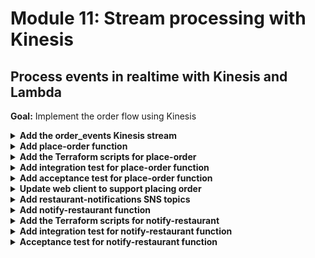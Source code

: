 # Module 11: Stream processing with Kinesis

## Process events in realtime with Kinesis and Lambda

**Goal:** Implement the order flow using Kinesis

<details>
<summary><b>Add the order_events Kinesis stream</b></summary><p>

1. In the `terraform` folder, add a new file called `kinesis.tf`.

2. Copy the following into the newly created `kinesis.tf` file:

```terraform
resource "aws_kinesis_stream" "orders_stream" {
  name        = "orders_${var.stage}_${var.my_name}"
  shard_count = 1
}
```

3. Now we need to output the stream name to SSM Parameter Store. **Replace** the `terraform/parameters.tf` file with the following:

```terraform
resource "aws_ssm_parameter" "table_name" {
  name = "/big-mouth-${var.my_name}/${var.stage}/table_name"
  type = "String"
  value = "${aws_dynamodb_table.restaurants_table.name}"
}

resource "aws_ssm_parameter" "url" {
  name = "/big-mouth-${var.my_name}/${var.stage}/url"
  type = "String"
  value = "${aws_api_gateway_deployment.api.invoke_url}"
}

resource "aws_ssm_parameter" "stream_name" {
  name = "/big-mouth-${var.my_name}/${var.stage}/stream_name"
  type = "String"
  value = "${aws_kinesis_stream.orders_stream.name}"
}
```

</p></details>

<details>
<summary><b>Add place-order function</b></summary><p>

1. In the `functions` folder, add a new file called `place-order.js`.

2. Copy the following into the newly created `place-order.js` file:

```javascript
const _          = require('lodash')
const AWS        = require('aws-sdk')
const kinesis    = new AWS.Kinesis()
const chance     = require('chance').Chance()
const streamName = process.env.order_events_stream

module.exports.handler = async (event, context) => {
  const restaurantName = JSON.parse(event.body).restaurantName

  const orderId = chance.guid()
  console.log(`placing order ID [${orderId}] to [${restaurantName}]`)

  const data = {
    orderId,
    restaurantName,
    eventType: 'order_placed'
  }

  const req = {
    Data: JSON.stringify(data), // the SDK would base64 encode this for us
    PartitionKey: orderId,
    StreamName: streamName
  }

  await kinesis.putRecord(req).promise()

  console.log(`published 'order_placed' event into Kinesis`)

  const response = {
    statusCode: 200,
    body: JSON.stringify({ orderId })
  }

  return response
}
```

3. Install `chance` as a dependency with `npm install --save chance`.

</p></details>

<details>
<summary><b>Add the Terraform scripts for place-order</b></summary><p>

1. In the `terraform` folder, add a file called `place-order.tf`.

2. Copy the following into `terraform/place-order.tf`

```terraform
resource "aws_lambda_function" "place_order" {
  function_name = "${local.function_prefix}-place-order"

  s3_bucket = "${local.deployment_bucket}"
  s3_key    = "${local.deployment_key}"

  handler = "functions/place-order.handler"
  runtime = "nodejs8.10"

  role = "${aws_iam_role.place_order_lambda_role.arn}"

  environment {
    variables = {
      order_events_stream = "${aws_kinesis_stream.orders_stream.name}"
    }
  }
}

# IAM role which dictates what other AWS services the hello function can access
resource "aws_iam_role" "place_order_lambda_role" {
  name = "${local.function_prefix}-place-order-role"

  assume_role_policy = <<EOF
{
  "Version": "2012-10-17",
  "Statement": [
    {
      "Action": "sts:AssumeRole",
      "Principal": {
        "Service": "lambda.amazonaws.com"
      },
      "Effect": "Allow",
      "Sid": ""
    }
  ]
}
EOF
}

resource "aws_iam_role_policy_attachment" "place_order_lambda_role_policy" {
  role       = "${aws_iam_role.place_order_lambda_role.name}"
  policy_arn = "arn:aws:iam::aws:policy/service-role/AWSLambdaBasicExecutionRole"
}

resource "aws_iam_policy" "place_order_lambda_kinesis_policy" {
  name = "place_order_kinesis"
  path = "/"
  policy = <<EOF
{
  "Version": "2012-10-17",
  "Statement": [
    {
      "Effect": "Allow",
      "Action": "kinesis:PutRecord",
      "Resource": "${aws_kinesis_stream.orders_stream.arn}"
    }
  ]
}
EOF
}

resource "aws_iam_role_policy_attachment" "place_order_lambda_kinesis_policy" {
  role       = "${aws_iam_role.place_order_lambda_role.name}"
  policy_arn = "${aws_iam_policy.place_order_lambda_kinesis_policy.arn}"
}
```

Notice that this new function references a Kinesis stream, whose name will be parameterised in SSM parameter store.

3. Open `terraform/apigateway.tf`, and **add** the following to the end of the file

```terraform
# PLACE-ORDER
resource "aws_api_gateway_resource" "place_order" {
  rest_api_id = "${aws_api_gateway_rest_api.api.id}"
  parent_id   = "${aws_api_gateway_rest_api.api.root_resource_id}"
  path_part   = "orders"
}

resource "aws_api_gateway_method" "place_order_post" {
  rest_api_id   = "${aws_api_gateway_rest_api.api.id}"
  resource_id   = "${aws_api_gateway_resource.place_order.id}"
  http_method   = "POST"
  authorization = "NONE"
}

resource "aws_api_gateway_integration" "place_order_lambda" {
  rest_api_id = "${aws_api_gateway_rest_api.api.id}"
  resource_id = "${aws_api_gateway_method.place_order_post.resource_id}"
  http_method = "${aws_api_gateway_method.place_order_post.http_method}"

  integration_http_method = "POST"
  type                    = "AWS_PROXY"
  uri                     = "${aws_lambda_function.place_order.invoke_arn}"
}

resource "aws_lambda_permission" "apigw_place_order" {
  statement_id  = "AllowAPIGatewayInvoke"
  action        = "lambda:InvokeFunction"
  function_name = "${aws_lambda_function.place_order.arn}"
  principal     = "apigateway.amazonaws.com"

  source_arn = "${aws_api_gateway_deployment.api.execution_arn}/*/*"
}
```

4. Staying in the `terraform/apigateway.tf` file, look for the resource `aws_api_gateway_deployment.api` and **replace** it with the following

```terraform
resource "aws_api_gateway_deployment" "api" {
  depends_on = [
    "aws_api_gateway_integration.get_index_lambda",
    "aws_api_gateway_integration.get_restaurants_lambda",
    "aws_api_gateway_integration.search_restaurants_lambda",
    "aws_api_gateway_integration.place_order_lambda"
  ]

  lifecycle {
    create_before_destroy = true
  }

  rest_api_id = "${aws_api_gateway_rest_api.api.id}"
  stage_name  = "${var.stage}"

  variables {
    deployed_at = "${timestamp()}"
  }
}
```

5. Redeploy the project by running the command `./build.sh deploy dev`

6. Once the deployment is done, curl the `/orders` endpoint. **Don't forget to change the url to the invoke URL from the Terraform output**

`curl -d '{"restaurantName":"Fangtasia"}' -H "Content-Type: application/json" -X POST https://xxx.execute-api.us-east-1.amazonaws.com/dev/orders`

and you should see a response like this

```json
{"orderId":"1c70ee8c-783c-53ea-ab91-f3c8d949f584"}
```

</p></details>

<details>
<summary><b>Add integration test for place-order function</b></summary><p>

1. Add a file `place-order.js` to `test_cases` folder

2. But, before we can write the test case, we need to get `stream_name` from SSM Parameter Store during initialization.

Open `tests/steps/init.js` and **Replace** the file with the following:

```javascript
const _ = require('lodash')
const { promisify } = require('util')
const awscred = require('awscred')
const { REGION, STAGE } = process.env
const AWS = require('aws-sdk')
AWS.config.region = REGION
const SSM = new AWS.SSM()

let initialized = false

const getParameters = async (keys) => {
  const prefix = `/big-mouth-yancui/${STAGE}/`
  const req = {
    Names: keys.map(key => `${prefix}${key}`)
  }
  const resp = await SSM.getParameters(req).promise()
  return _.reduce(resp.Parameters, function(obj, param) {
    obj[param.Name.substr(prefix.length)] = param.Value
    return obj
   }, {})
}

const init = async () => {
  if (initialized) {
    return
  }

  const params = await getParameters([
    'table_name',
    'url',
    'stream_name',
  ])

  console.log('SSM params loaded')

  process.env.TEST_ROOT = params.url
  process.env.restaurants_api = `${params.url}/restaurants`
  process.env.restaurants_table = params.table_name
  process.env.order_events_stream = params.stream_name
  process.env.AWS_REGION = REGION
  
  const { credentials } = await promisify(awscred.load)()
  
  process.env.AWS_ACCESS_KEY_ID = credentials.accessKeyId
  process.env.AWS_SECRET_ACCESS_KEY = credentials.secretAccessKey

  if (credentials.sessionToken) {
    process.env.AWS_SESSION_TOKEN = credentials.sessionToken
  }

  console.log('AWS credential loaded')

  initialized = true
}

module.exports = {
  init
}
```

3. It's rather difficult to verify that a message was indeed published to Kinesis, and not to mention that has unwanted side-effect of triggering any downstream functions too (during testing). So instead, we'll use mocks for this test case.

Install `mock-aws` as dev dependency

`npm install --save-dev mock-aws`

4. Now copy the following into the newly created `tests/test_cases/place-order.js` module

```javascript
const { expect } = require('chai')
const when = require('../steps/when')
const { init } = require('../steps/init')
const AWS = require('mock-aws')

describe(`When we invoke the POST /orders endpoint`, () => {
  let isEventPublished = false
  let resp

  before(async () => {
    await init()

    AWS.mock('Kinesis', 'putRecord', (req) => {
      isEventPublished = 
        req.StreamName === process.env.order_events_stream &&
        JSON.parse(req.Data).eventType === 'order_placed'

      return {
        promise: async () => {}
      }
    })

    resp = await when.we_invoke_place_order('Fangtasia')
  })

  after(() => AWS.restore('Kinesis', 'putRecord'))

  it(`Should return 200`, async () => {
    expect(resp.statusCode).to.equal(200)
  })

  it(`Should publish a message to Kinesis stream`, async () => {
    expect(isEventPublished).to.be.true
  })
})
```

This test cases depends on a new when step - `when.we_invoke_place_order`, so let's add that.

5. **Replace** the file `tests/steps/when.js` with the following, which adds a `we_invoke_place_order` function

```javascript
const APP_ROOT = '../../'
const _ = require('lodash')
const aws4 = require('aws4')
const URL = require('url')
const http = require('superagent-promise')(require('superagent'), Promise)
const mode = process.env.TEST_MODE

const respondFrom = async (httpRes) => {
  const contentType = _.get(httpRes, 'headers.content-type', 'application/json')
  const body = 
    contentType === 'application/json'
      ? httpRes.body
      : httpRes.text

  return { 
    statusCode: httpRes.status,
    body: body,
    headers: httpRes.headers
  }
}

const signHttpRequest = (url, httpReq) => {
  const urlData = URL.parse(url)
  const opts = {
    host: urlData.hostname, 
    path: urlData.pathname
  }

  aws4.sign(opts)

  httpReq
    .set('Host', opts.headers['Host'])
    .set('X-Amz-Date', opts.headers['X-Amz-Date'])
    .set('Authorization', opts.headers['Authorization'])

  if (opts.headers['X-Amz-Security-Token']) {
    httpReq.set('X-Amz-Security-Token', opts.headers['X-Amz-Security-Token'])
  }
}

const viaHttp = async (relPath, method, opts) => {
  const root = process.env.TEST_ROOT
  const url = `${root}/${relPath}`
  console.log(`invoking via HTTP ${method} ${url}`)

  try {
    const httpReq = http(method, url)

    const body = _.get(opts, "body")
    if (body) {      
      httpReq.send(body)
    }

    if (_.get(opts, "iam_auth", false) === true) {
      signHttpRequest(url, httpReq)
    }

    const authHeader = _.get(opts, "auth")
    if (authHeader) {
      httpReq.set('Authorization', authHeader)
    }

    const res = await httpReq
    return respondFrom(res)
  } catch (err) {
    if (err.status) {
      return {
        statusCode: err.status,
        headers: err.response.headers
      }
    } else {
      throw err
    }
  }
}

const viaHandler = async (event, functionName) => {
  const handler = require(`${APP_ROOT}/functions/${functionName}`).handler

  const context = {}
  const response = await handler(event, context)
  const contentType = _.get(response, 'headers.content-type', 'application/json');
  if (response.body && contentType === 'application/json') {
    response.body = JSON.parse(response.body);
  }
  return response
}

const we_invoke_get_index = async () => {
  const res = 
    mode === 'handler' 
      ? await viaHandler({}, 'get-index')
      : await viaHttp('', 'GET')

  return res
}

const we_invoke_get_restaurants = async () => {
  const res =
    mode === 'handler' 
      ? await viaHandler({}, 'get-restaurants')
      : await viaHttp('restaurants', 'GET', { iam_auth: true })

  return res
}

const we_invoke_search_restaurants = theme => {
  let event = {
    body: JSON.stringify({ theme })
  }
  
  const res = 
    mode === 'handler'
      ? viaHandler(event, 'search-restaurants')
      : viaHttp('restaurants/search', 'POST', event)

  return res
}

const we_invoke_place_order = async (restaurantName) => {
  const body = JSON.stringify({ restaurantName })
  const res = 
    mode === 'handler'
      ? await viaHandler({ body }, 'place-order')
      : await viaHttp('orders', 'POST', { body })
  
  return res
}

module.exports = {
  we_invoke_get_index,
  we_invoke_get_restaurants,
  we_invoke_search_restaurants,
  we_invoke_place_order,
}
```

6. Run integration tests

`STAGE=dev REGION=us-east-1 npm run test`

and see that all 5 tests are passing

```
  When we invoke the GET / endpoint
SSM params loaded
AWS credential loaded
loading index.html...
loaded
    ✓ Should return the index page with 8 restaurants (926ms)

  When we invoke the GET /restaurants endpoint
    ✓ Should return an array of 8 restaurants (2265ms)

  When we invoke the POST /orders endpoint
placing order ID [a94cd32e-b9e3-5a3d-aa4d-2d146f7c6103] to [Fangtasia]
published 'order_placed' event into Kinesis
    ✓ Should return 200
    ✓ Should publish a message to Kinesis stream

  When we invoke the POST /restaurants/search endpoint with theme 'cartoon'
    ✓ Should return an array of 4 restaurants (298ms)


  5 passing (4s)
```

</p></details>

<details>
<summary><b>Add acceptance test for place-order function</b></summary><p>

When executing the deployed `place-order` function via API Gateway, the function would publish an `order_placed` event to the real Kinesis stream.

To verify that the event is published as expected, you have some options:

* If events are streamed and backed up in S3 (e.g. via Kinesis Firehose, so all events are recorded in a persistent storage), then you can poll S3 for new events. However, this approach can be time-consuming depending on the Firehose configuration, if data are batched in 5 mins intervals then this approach becomes infeasible.

* If events are streamed to another BI platform, such as Google Big Query, in real time, then that is a far better option - to query Big Query for the expected event.

* You can use the AWS SDK to fetch Kinesis records with `kinesis.getRecords`, but this is clumsy as it's a multi-step process that requires you to describe shards and get shard iterator first, and when there are more than 1 shard in the stream it also becomes infeasible to keep polling every shard until you have found the expected event.

For this workshop, we'll take a short-cut and only validate Kinesis was called when executing as an integration test.

1. Modify `test_cases/place-order.js` so the test case no longer validates Kinesis event is published when running as an acceptance test

```javascript
it(`Should return 200`, async () => {
  expect(resp.statusCode).to.equal(200)
})

if (process.env.TEST_MODE === 'handler') {
  it(`Should publish a message to Kinesis stream`, async () => {
    expect(isEventPublished).to.be.true
  })
}
```

2. Run acceptance test

`STAGE=dev REGION=us-east-1 npm run acceptance`

and see that all 4 tests are passing

```
  When we invoke the GET / endpoint
SSM params loaded
AWS credential loaded
invoking via HTTP GET https://sr73zpk0el.execute-api.us-east-1.amazonaws.com/dev/
    ✓ Should return the index page with 8 restaurants (751ms)

  When we invoke the GET /restaurants endpoint
invoking via HTTP GET https://sr73zpk0el.execute-api.us-east-1.amazonaws.com/dev/restaurants
    ✓ Should return an array of 8 restaurants (380ms)

  When we invoke the POST /orders endpoint
invoking via HTTP POST https://sr73zpk0el.execute-api.us-east-1.amazonaws.com/dev/orders
    ✓ Should return 200

  When we invoke the POST /restaurants/search endpoint with theme 'cartoon'
invoking via HTTP POST https://sr73zpk0el.execute-api.us-east-1.amazonaws.com/dev/restaurants/search
    ✓ Should return an array of 4 restaurants (511ms)


  4 passing (3s)
```

</p></details>

<details>
<summary><b>Update web client to support placing order</b></summary><p>

1. Modify `static/index.html` to the following

```html
<!DOCTYPE html>
<html>
  <head>
    <meta charset="UTF-8">
    <title>Big Mouth</title>

    <script src="https://code.jquery.com/jquery-3.2.1.min.js" 
            integrity="sha256-hwg4gsxgFZhOsEEamdOYGBf13FyQuiTwlAQgxVSNgt4="
            crossorigin="anonymous"></script>
    <script src="https://code.jquery.com/ui/1.12.1/jquery-ui.min.js" 
            integrity="sha384-Dziy8F2VlJQLMShA6FHWNul/veM9bCkRUaLqr199K94ntO5QUrLJBEbYegdSkkqX" 
            crossorigin="anonymous"></script>
    <link rel="stylesheet" href="https://code.jquery.com/ui/1.12.1/themes/base/jquery-ui.css">

    <style>
      .fullscreenDiv {
        background-color: #05bafd;
        width: 100%;
        height: auto;
        bottom: 0px;
        top: 0px;
        left: 0;
        position: absolute;        
      }
      .restaurantsDiv {
        background-color: #ffffff;
        width: 100%;
        height: auto;
      }
      .dayOfWeek {
        font-family: Arial, Helvetica, sans-serif;
        font-size: 32px;
        padding: 10px;
        height: auto;
        display: flex;
        justify-content: center;
      }
      .column-container {
        padding: 0;
        margin: 0;        
        list-style: none;
        display: flex;
        flex-flow: column;
        flex-wrap: wrap;
        justify-content: center;
      }
      .row-container {
        padding: 5px;
        margin: 5px;
        list-style: none;
        display: flex;
        flex-flow: row;
        flex-wrap: wrap;
        justify-content: center;
      }
      .item {
        padding: 5px;
        height: auto;
        margin-top: 10px;
        display: flex;
        flex-flow: row;
        flex-wrap: wrap;
        justify-content: center;
      }
      .restaurant {
        background-color: #00a8f7;
        border-radius: 10px;
        padding: 5px;
        height: auto;
        width: auto;
        margin-left: 40px;
        margin-right: 40px;
        margin-top: 15px;
        margin-bottom: 0px;
        display: flex;
        justify-content: center;
      }
      .restaurant-name {
        font-size: 24px;
        font-family:Arial, Helvetica, sans-serif;
        color: #ffffff;
        padding: 10px;
        margin: 0px;
      }
      .restaurant-image {
        padding-top: 0px;
        margin-top: 0px;
      }
      .row-container-left {
        list-style: none;
        display: flex;
        flex-flow: row;
        justify-content: flex-start;
      }
      .menu-text {
        font-family: Arial, Helvetica, sans-serif;
        font-size: 24px;
        font-weight: bold;
        color: white;
      }
      .text-trail-space {
        margin-right: 10px;
      }
      .hidden {
        display: none;
      }

      lable, button, input {
        display:block;
        font-family: Arial, Helvetica, sans-serif;
        font-size: 18px;
      }
      
      fieldset { 
        padding:0; 
        border:0; 
        margin-top:25px; 
      }

    </style>

    <script>
      const SEARCH_URL = '{{& searchUrl}}';
      const PLACE_ORDER_URL = '{{& placeOrderUrl}}';

      function searchRestaurants() {
        var theme = $("#theme")[0].value;

        var xhr = new XMLHttpRequest();
        xhr.open('POST', SEARCH_URL, true);
        xhr.setRequestHeader("Content-Type", "application/json");
        xhr.send(JSON.stringify({ theme }));
        
        xhr.onreadystatechange = function (e) {
          if (xhr.readyState === 4 && xhr.status === 200) {
            var restaurants = JSON.parse(xhr.responseText);
            var restaurantsList = $("#restaurantsUl");
            restaurantsList.empty();

            for (var restaurant of restaurants) {
              restaurantsList.append(`
              <li class="restaurant">
                <ul class="column-container" onclick='placeOrder("${restaurant.name}")'>
                    <li class="item restaurant-name">${restaurant.name}</li>
                    <li class="item restaurant-image">
                      <img src="${restaurant.image}">
                    </li>
                </ul>
              </li>
              `);
            }

          } else if (xhr.readyState === 4) {
            alert(xhr.responseText);
          }
        };
      }

      function placeOrder(restaurantName) {
        var xhr = new XMLHttpRequest();
        xhr.open('POST', PLACE_ORDER_URL, true);
        xhr.setRequestHeader("Content-Type", "application/json");
        xhr.send(JSON.stringify({ restaurantName }));

        xhr.onreadystatechange = function (e) {
          if (xhr.readyState === 4 && xhr.status === 200) {
            alert("your order has been placed, we'll let you know once it's been accepted by the restaurant!");
          } else if (xhr.readyState === 4) {
            alert(xhr.responseText);
          }
        };
      }
    </script>
  </head>

  <body>
    <div class="fullscreenDiv">
      <ul class="column-container">
        <li class="item">
          <img id="logo" src="https://d2qt42rcwzspd6.cloudfront.net/manning/big-mouth.png">
        </li>
        <li class="item">
          <input id="theme" type="text" size="50" placeholder="enter a theme, eg. rick and morty"/>
          <button onclick="searchRestaurants()">Find Restaurants</button>
        </li>
        <li>
          <div class="restaurantsDiv column-container">
            <b class="dayOfWeek">{{dayOfWeek}}</b>
            <ul id="restaurantsUl" class="row-container">
              {{#restaurants}}
              <li class="restaurant">
                <ul class="column-container" onclick='placeOrder("{{name}}")'>
                    <li class="item restaurant-name">{{name}}</li>
                    <li class="item restaurant-image">
                      <img src="{{image}}">
                    </li>
                </ul>
              </li>
              {{/restaurants}}
            </ul>
          </div>
        </li>
      </ul>
    </div>
  </body>

</html>
```

2. The `get-index` function also needs to change and pass the orders API to the template. **Replace** the file `functions/get-index.js` with the following

```javascript
const fs = require("fs")
const Mustache = require('mustache')
const http = require('superagent-promise')(require('superagent'), Promise)
const aws4 = require('aws4')
const URL = require('url')

const restaurantsApiRoot = process.env.restaurants_api
const days = ['Sunday', 'Monday', 'Tuesday', 'Wednesday', 'Thursday', 'Friday', 'Saturday']
const ordersApiRoot = process.env.orders_api

let html

function loadHtml () {
  if (!html) {
    console.log('loading index.html...')
    html = fs.readFileSync('static/index.html', 'utf-8')
    console.log('loaded')
  }
  
  return html
}

const getRestaurants = async () => {
  const url = URL.parse(restaurantsApiRoot)
  const opts = {
    host: url.hostname,
    path: url.pathname
  }

  aws4.sign(opts)

  const httpReq = http
    .get(restaurantsApiRoot)
    .set('Host', opts.headers['Host'])
    .set('X-Amz-Date', opts.headers['X-Amz-Date'])
    .set('Authorization', opts.headers['Authorization'])

  if (opts.headers['X-Amz-Security-Token']) {
    httpReq.set('X-Amz-Security-Token', opts.headers['X-Amz-Security-Token'])
  }

  return (await httpReq).body
}

module.exports.handler = async (event, context) => {
  const template = loadHtml()
  const restaurants = await getRestaurants()
  const dayOfWeek = days[new Date().getDay()]
  const html = Mustache.render(template, {
    dayOfWeek,
    restaurants,
    searchUrl: `${restaurantsApiRoot}/search`,
    placeOrderUrl: `${ordersApiRoot}`
  })
  const response = {
    statusCode: 200,
    headers: {
      'content-type': 'text/html; charset=UTF-8'
    },
    body: html
  }

  return response
}
```

3. Open the `terraform/get-index.tf` file, look for the `aws_lambda_function.get_index` resource. Right now, it has only one environment variable.

```terraform
environment {
  variables = {
    restaurants_api = "https://${aws_api_gateway_rest_api.api.id}.execute-api.us-east-1.amazonaws.com/${var.stage}/restaurants"
  }
}
```

**Replace** this `environment` block with the following to add a second environment variable `orders_api`

```terraform
environment {
  variables = {
    restaurants_api = "https://${aws_api_gateway_rest_api.api.id}.execute-api.us-east-1.amazonaws.com/${var.stage}/restaurants",
    orders_api = "https://${aws_api_gateway_rest_api.api.id}.execute-api.us-east-1.amazonaws.com/${var.stage}/orders"
  }
}
```

4. Redeploy the project.

5. Load the landing page in the browser and click on one of the restaurants to order.

![](/images/mod11-001.png)

</p></details>

<details>
<summary><b>Add restaurant-notifications SNS topics</b></summary><p>

1. In the `terraform` folder, add a new file called `sns.tf`.

2. Copy the following into `sns.tf`:

```terraform
resource "aws_sns_topic" "restaurant_notification" {
  name = "restaurant-notificaton-${var.stage}-${var.my_name}"
}
```

3. Open `terraform/parameters.tf`, and **add** the following to the end fo the file.

```terraform
resource "aws_ssm_parameter" "restaurant_topic_name" {
  name = "/big-mouth-${var.my_name}/${var.stage}/restaurant_topic_name"
  type = "String"
  value = "${aws_sns_topic.restaurant_notification.name}"
}
```

This will create a new parameter for the topic name in SSM Parameter Store.

4. Redeploy the project, and you should see the topic in the SNS console.

![](/images/mod11-002.png)

</p></details>

<details>
<summary><b>Add notify-restaurant function</b></summary><p>

1. In the project root, add a new folder called `lib`.

2. In the `lib` folder, add a new file called `kinesis.js`.

3. Copy the following into `lib/kinesis.js`:

```javascript
function parsePayload (record) {
  const json = new Buffer(record.kinesis.data, 'base64').toString('utf8')
  return JSON.parse(json)
}

const getRecords = (event) => event.Records.map(parsePayload)

module.exports = {
  getRecords
}
```

Kinesis sends records to our function in batches (unlike other event sources such as API Gateway and SNS). And its payloads are base64 encoded. This helper module base64 decodes and JSON parses the Kinesis events for us.

4. In the `functions` folder, add a new file called `notify-restaurant.js`.

5. Copy the following into `notify-restaurant.js`:

```javascript
const _ = require('lodash')
const { getRecords } = require('../lib/kinesis')
const AWS = require('aws-sdk')
const kinesis = new AWS.Kinesis()
const sns = new AWS.SNS()

const streamName = process.env.order_events_stream
const topicArn = process.env.restaurant_notification_topic

module.exports.handler = async (event, context) => {
  const records = getRecords(event)
  const orderPlaced = records.filter(r => r.eventType === 'order_placed')

  for (let order of orderPlaced) {
    const snsReq = {
      Message: JSON.stringify(order),
      TopicArn: topicArn
    };
    await sns.publish(snsReq).promise()
    console.log(`notified restaurant [${order.restaurantName}] of order [${order.orderId}]`)

    const data = _.clone(order)
    data.eventType = 'restaurant_notified'

    const kinesisReq = {
      Data: JSON.stringify(data), // the SDK would base64 encode this for us
      PartitionKey: order.orderId,
      StreamName: streamName
    }
    await kinesis.putRecord(kinesisReq).promise()
    console.log(`published 'restaurant_notified' event to Kinesis`)
  }  
}
```

</p></details>

<details>
<summary><b>Add the Terraform scripts for notify-restaurant</b></summary><p>

1. In the `terraform` folder, add a new file called `notify-restaurant.js`.

2. Copy the following into `terraform/notify-restaurant.js`:

```terraform
resource "aws_lambda_function" "notify_restaurant" {
  function_name = "${local.function_prefix}-notify-restaurant"

  s3_bucket = "${local.deployment_bucket}"
  s3_key    = "${local.deployment_key}"

  handler = "functions/notify-restaurant.handler"
  runtime = "nodejs8.10"

  role = "${aws_iam_role.notify_restaurant_lambda_role.arn}"

  environment {
    variables = {
      order_events_stream = "${aws_kinesis_stream.orders_stream.name}",
      restaurant_notification_topic = "${aws_sns_topic.restaurant_notification.arn}"
    }
  }
}

resource "aws_iam_role" "notify_restaurant_lambda_role" {
  name = "${local.function_prefix}-notify-restaurant-role"

  assume_role_policy = <<EOF
{
  "Version": "2012-10-17",
  "Statement": [
    {
      "Action": "sts:AssumeRole",
      "Principal": {
        "Service": "lambda.amazonaws.com"
      },
      "Effect": "Allow",
      "Sid": ""
    }
  ]
}
EOF
}

resource "aws_iam_role_policy_attachment" "notify_restaurant_lambda_role_policy" {
  role       = "${aws_iam_role.notify_restaurant_lambda_role.name}"
  policy_arn = "arn:aws:iam::aws:policy/service-role/AWSLambdaBasicExecutionRole"
}

resource "aws_iam_policy" "notify_restaurant_lambda_policy" {
  name = "notify_restaurant"
  path = "/"
  policy = <<EOF
{
  "Version": "2012-10-17",
  "Statement": [
    {
      "Effect": "Allow",
      "Action": "kinesis:PutRecord",
      "Resource": "${aws_kinesis_stream.orders_stream.arn}"
    },
    {
      "Effect": "Allow",
      "Action": "sns:Publish",
      "Resource": "${aws_sns_topic.restaurant_notification.arn}"
    }
  ]
}
EOF
}

resource "aws_iam_role_policy_attachment" "notify_restaurant_lambda_policy" {
  role       = "${aws_iam_role.notify_restaurant_lambda_role.name}"
  policy_arn = "${aws_iam_policy.notify_restaurant_lambda_policy.arn}"
}
```

3. Commit and push your changes.

</p></details>

<details>
<summary><b>Add integration test for notify-restaurant function</b></summary><p>

1. To test the `notify-restaurant` function, we need to know the `restaurant_topic_name` from SSM parameter store.

Open `tests/steps/init.js`, **replace** the file with the following and replace the `<PUT YOUR NAME HERE>` placeholder:

```javascript
const _ = require('lodash')
const { promisify } = require('util')
const awscred = require('awscred')
const { REGION, STAGE } = process.env
const AWS = require('aws-sdk')
AWS.config.region = REGION
const SSM = new AWS.SSM()

let initialized = false

const getParameters = async (keys) => {
  const prefix = `/big-mouth-<PUT YOUR NAME HERE>/${STAGE}/`
  const req = {
    Names: keys.map(key => `${prefix}${key}`)
  }
  const resp = await SSM.getParameters(req).promise()
  return _.reduce(resp.Parameters, function(obj, param) {
    obj[param.Name.substr(prefix.length)] = param.Value
    return obj
   }, {})
}

const init = async () => {
  if (initialized) {
    return
  }

  const params = await getParameters([
    'table_name',
    'url',
    'stream_name',
    'restaurant_topic_name',
  ])

  console.log('SSM params loaded')

  process.env.TEST_ROOT = params.url
  process.env.restaurants_api = `${params.url}/restaurants`
  process.env.restaurants_table = params.table_name
  process.env.order_events_stream = params.stream_name
  process.env.restaurant_notification_topic = params.restaurant_topic_name
  process.env.AWS_REGION = REGION
  
  const { credentials } = await promisify(awscred.load)()
  
  process.env.AWS_ACCESS_KEY_ID = credentials.accessKeyId
  process.env.AWS_SECRET_ACCESS_KEY = credentials.secretAccessKey

  if (credentials.sessionToken) {
    process.env.AWS_SESSION_TOKEN = credentials.sessionToken
  }

  console.log('AWS credential loaded')

  initialized = true
}

module.exports = {
  init
}
```

2. Open `tests/steps/when.js`, and add a `we_invoke_notify_restaurant` function along with its helper `toKinesisEvent` function:

```javascript
const toKinesisEvent = events => {
  const records = events.map(event => {
    const data = Buffer.from(JSON.stringify(event)).toString('base64')
    return {
      "eventID": "shardId-000000000000:49545115243490985018280067714973144582180062593244200961",
      "eventVersion": "1.0",
      "kinesis": {
        "approximateArrivalTimestamp": 1428537600,
        "partitionKey": "partitionKey-3",
        "data": data,
        "kinesisSchemaVersion": "1.0",
        "sequenceNumber": "49545115243490985018280067714973144582180062593244200961"
      },
      "invokeIdentityArn": "arn:aws:iam::EXAMPLE",
      "eventName": "aws:kinesis:record",
      "eventSourceARN": "arn:aws:kinesis:EXAMPLE",
      "eventSource": "aws:kinesis",
      "awsRegion": "us-east-1"
    }
  })

  return {
    Records: records
  }
}

const we_invoke_notify_restaurant = async (...events) => {
  if (mode === 'handler') {
    await viaHandler(toKinesisEvent(events), 'notify-restaurant')
  } else {
    throw new Error('not supported')
  }
}
```

and don't forget to export the `we_invoke_notify_restaurant` by adding it to `module.exports`.

Your `module.exports` should look like this:

```javascript
module.exports = {
  we_invoke_get_index,
  we_invoke_get_restaurants,
  we_invoke_search_restaurants,
  we_invoke_place_order,
  we_invoke_notify_restaurant,
}
```

3. In the `tests/test_cases` folder, add a new file called `notify-restaurant.js`.

4. Copy the following into `tests/test_cases/notify-restaurant.js`:

```javascript
const { expect } = require('chai')
const { init } = require('../steps/init')
const when = require('../steps/when')
const AWS = require('mock-aws')
const chance = require('chance').Chance()

describe(`When we invoke the notify-restaurant function`, () => {
  let isEventPublished = false
  let isNotified = false

  before(async () => {
    await init()

    AWS.mock('Kinesis', 'putRecord', (req) => {
      isEventPublished = 
        req.StreamName === process.env.order_events_stream &&
        JSON.parse(req.Data).eventType === 'restaurant_notified'

      return {
        promise: async () => {}
      }
    })

    AWS.mock('SNS', 'publish', (req) => {
      isNotified = 
        req.TopicArn === process.env.restaurant_notification_topic &&
        JSON.parse(req.Message).eventType === 'order_placed'

      return {
        promise: async () => {}
      }
    })

    const event = {
      orderId: chance.guid(),
      userEmail: chance.email(),
      restaurantName: 'Fangtasia',
      eventType: 'order_placed'
    }
    await when.we_invoke_notify_restaurant(event)
  })

  after(() => {
    AWS.restore('Kinesis', 'putRecord')
    AWS.restore('SNS', 'publish')
  })

  it(`Should publish message to SNS`, async () => {
    expect(isNotified).to.be.true
  })

  it(`Should publish event to Kinesis`, async () => {
    expect(isEventPublished).to.be.true
  })
})
```

5. Run integration tests

`STAGE=dev REGION=us-east-1 npm run test`

and see that the new test is failing:

```
1) When we invoke the notify-restaurant function
      "before all" hook for "Should publish message to SNS":
    TypeError: Cannot read property 'body' of undefined
    at viaHandler (tests/steps/when.js:83:16)
```

This is because our `notify-restaurant` doesn't return any response, because it doesn't need to.

6. Open `tests/steps/when.js`, we need to update the `viaHandler` function to handle this. **Replace** the `viaHandler` function with the following:

```javascript
const viaHandler = async (event, functionName) => {
  const handler = require(`${APP_ROOT}/functions/${functionName}`).handler
  console.log(`invoking via handler function ${functionName}`)

  const context = {}
  const response = await handler(event, context)
  const contentType = _.get(response, 'headers.content-type', 'application/json');
  if (_.get(response, 'body') && contentType === 'application/json') {
    response.body = JSON.parse(response.body);
  }
  return response
}
```

7. Rerun integration tests

`STAGE=dev REGION=us-east-1 npm run test`

and see that all tests are passing now

```
  When we invoke the GET / endpoint
SSM params loaded
AWS credential loaded
invoking via handler function get-index
loading index.html...
loaded
    ✓ Should return the index page with 8 restaurants (367ms)

  When we invoke the GET /restaurants endpoint
invoking via handler function get-restaurants
    ✓ Should return an array of 8 restaurants (532ms)

  When we invoke the notify-restaurant function
invoking via handler function notify-restaurant
notified restaurant [Fangtasia] of order [5e8f5bd3-234d-582c-b138-73d31afbb3fe]
published 'restaurant_notified' event to Kinesis
    ✓ Should publish message to SNS
    ✓ Should publish event to Kinesis

  Given an authenticated user
[test-Lina-Catarzi-0%sG^VPl] - user is created
[test-Lina-Catarzi-0%sG^VPl] - initialised auth flow
[test-Lina-Catarzi-0%sG^VPl] - responded to auth challenge
    When we invoke the POST /orders endpoint
invoking via handler function place-order
placing order ID [6ebe25d7-9d2d-5549-89c3-24b22766440f] to [Fangtasia] for user [test-Lina-Catarzi-0%sG^VPl@test.com]
published 'order_placed' event into Kinesis
      ✓ Should return 200
      ✓ Should publish a message to Kinesis stream
[test-Lina-Catarzi-0%sG^VPl] - user deleted

  Given an authenticated user
[test-Bradley-Kuiper-rJtlGV5T] - user is created
[test-Bradley-Kuiper-rJtlGV5T] - initialised auth flow
[test-Bradley-Kuiper-rJtlGV5T] - responded to auth challenge
    When we invoke the POST /restaurants/search endpoint with theme 'cartoon'
invoking via handler function search-restaurants
      ✓ Should return an array of 4 restaurants (253ms)
[test-Bradley-Kuiper-rJtlGV5T] - user deleted


  7 passing (5s)
```

</p></details>

<details>
<summary><b>Acceptance test for notify-restaurant function</b></summary><p>

We can publish a Kinesis event via the AWS SDK to execute the deployed `notify-restaurant` function. Since this function publishes to both SNS and Kinesis, we have the same conumdrum in verifying that it's producing the expected side-effects as the `place-order` function.

The same options we discussed earlier apply here, with regards to verifying the `restaurant_notified` event is published to Kinesis.

But how do we verify that SNS message has notified? And what if we had used SES as we intended initially?

To verify that an email was received, we could subscribe a test email address to the SNS topic (or whitelist it in the case of SES). Then we can programmatically (e.g. Gmail has an API which we can use to read our emails) check our inbox and see if we had received the notification email.

For this workshop, we'll take a short-cut and skip the test altogether.

1. We need to modify the `notify-restaurant` tests so they only run as integration test.

Open `tests/test_cases/notify-restaurant.js`, and wrap the whole `describe` block in a `if` block, like the following:

```javascript
if (process.env.TEST_MODE === 'handler') {
  describe(`When we invoke the notify-restaurant function`, () => {
    ...
  })
}
```

So your file should look like this in the end:

```javascript
const { expect } = require('chai')
const { init } = require('../steps/init')
const when = require('../steps/when')
const AWS = require('mock-aws')
const chance = require('chance').Chance()

if (process.env.TEST_MODE === 'handler') {
  describe(`When we invoke the notify-restaurant function`, () => {
    let isEventPublished = false
    let isNotified = false

    before(async () => {
      await init()

      AWS.mock('Kinesis', 'putRecord', (req) => {
        isEventPublished = 
          req.StreamName === process.env.order_events_stream &&
          JSON.parse(req.Data).eventType === 'restaurant_notified'

        return {
          promise: async () => {}
        }
      })

      AWS.mock('SNS', 'publish', (req) => {
        isNotified = 
          req.TopicArn === process.env.restaurant_notification_topic &&
          JSON.parse(req.Message).eventType === 'order_placed'

        return {
          promise: async () => {}
        }
      })

      const event = {
        orderId: chance.guid(),
        restaurantName: 'Fangtasia',
        eventType: 'order_placed'
      }
      await when.we_invoke_notify_restaurant(event)
    })

    after(() => {
      AWS.restore('Kinesis', 'putRecord')
      AWS.restore('SNS', 'publish')
    })

    it(`Should publish message to SNS`, async () => {
      expect(isNotified).to.be.true
    })

    it(`Should publish event to Kinesis`, async () => {
      expect(isEventPublished).to.be.true
    })
  })
}
```

2. Run acceptance test

`STAGE=dev REGION=us-east-1 npm run acceptance`

and see that all 4 tests are passing

```
  When we invoke the GET / endpoint
SSM params loaded
AWS credential loaded
invoking via HTTP GET https://sr73zpk0el.execute-api.us-east-1.amazonaws.com/dev/
    ✓ Should return the index page with 8 restaurants (644ms)

  When we invoke the GET /restaurants endpoint
invoking via HTTP GET https://sr73zpk0el.execute-api.us-east-1.amazonaws.com/dev/restaurants
    ✓ Should return an array of 8 restaurants (171ms)

  When we invoke the POST /orders endpoint
invoking via HTTP POST https://sr73zpk0el.execute-api.us-east-1.amazonaws.com/dev/orders
    ✓ Should return 200

  When we invoke the POST /restaurants/search endpoint with theme 'cartoon'
invoking via HTTP POST https://sr73zpk0el.execute-api.us-east-1.amazonaws.com/dev/restaurants/search
    ✓ Should return an array of 4 restaurants (512ms)


  4 passing (2s)
```

</p></details>